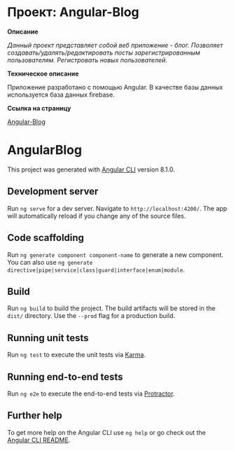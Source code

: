 # Проект: Angular-Blog

**Описание**

_Данный проект представляет собой веб приложение - блог. Позволяет создавать/удалять/редактировать посты зарегистрированным пользователям. Регистровать новых пользователей._

**Техническое описание**

Приложение разработано с помощью Angular. В качестве базы данных используется база данных firebase.

**Ссылка на страницу**

[Angular-Blog](https://angular-blog-77391.web.app/)

# AngularBlog

This project was generated with [Angular CLI](https://github.com/angular/angular-cli) version 8.1.0.

## Development server

Run `ng serve` for a dev server. Navigate to `http://localhost:4200/`. The app will automatically reload if you change any of the source files.

## Code scaffolding

Run `ng generate component component-name` to generate a new component. You can also use `ng generate directive|pipe|service|class|guard|interface|enum|module`.

## Build

Run `ng build` to build the project. The build artifacts will be stored in the `dist/` directory. Use the `--prod` flag for a production build.

## Running unit tests

Run `ng test` to execute the unit tests via [Karma](https://karma-runner.github.io).

## Running end-to-end tests

Run `ng e2e` to execute the end-to-end tests via [Protractor](http://www.protractortest.org/).

## Further help

To get more help on the Angular CLI use `ng help` or go check out the [Angular CLI README](https://github.com/angular/angular-cli/blob/master/README.md).
